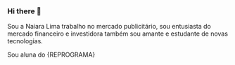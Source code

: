 ### Hi there 👋


Sou a Naiara Lima trabalho no mercado publicitário, sou entusiasta do mercado financeiro e investidora também sou amante e estudante de novas tecnologias. 


Sou aluna do {REPROGRAMA}



